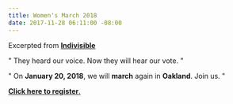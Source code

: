 ```yaml
---
title: Women's March 2018
date: 2017-11-28 06:11:00 -08:00
---
```


Excerpted from [**Indivisible**](https://www.indivisible.org/) 

"  They heard our voice. Now they will hear our vote.  "

"  On **January 20, 2018**, we will **march** again in **Oakland**. Join us.  "

[**Click here to register**.](https://www.eventbrite.com/e/womens-march-oakland-2018-tickets-39573397096)